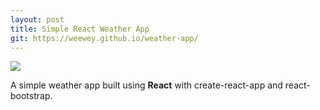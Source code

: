 ```yaml
---
layout: post
title: Simple React Weather App
git: https://weewey.github.io/weather-app/
---
```


[<img src="{{ site.baseurl }}/public/react_simple_weather_app.png">](https://weewey.github.io/weather-app/)

A simple weather app built using **React** with create-react-app and react-bootstrap.